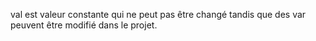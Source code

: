 val est valeur constante qui ne peut pas être changé tandis que des var peuvent être modifié dans le projet.
